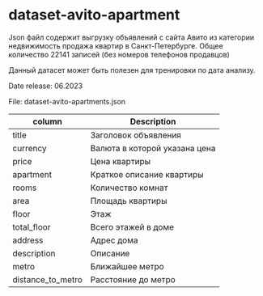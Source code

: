 # dataset-avito-apartment

Json файл содержит выгрузку объявлений с сайта Авито из категории недвижимость продажа квартир в Санкт-Петербурге.
Общее количество 22141 записей (без номеров телефонов продавцов)

Данный датасет может быть полезен для тренировки по дата анализу.

Date release: 06.2023

File: dataset-avito-apartments.json

| column | Description |
| --- | --- |
|title|Заголовок объявления|
|currency|Валюта в которой указана цена|
|price|Цена квартиры|
|apartment|Краткое описание квартиры|
|rooms|Количество комнат|
|area|Площадь квартиры|
|floor|Этаж|
|total_floor|Всего этажей в доме|
|address|Адрес дома|
|description|Описание|
|metro|Ближайшее метро|
|distance_to_metro|Расстояние до метро|
